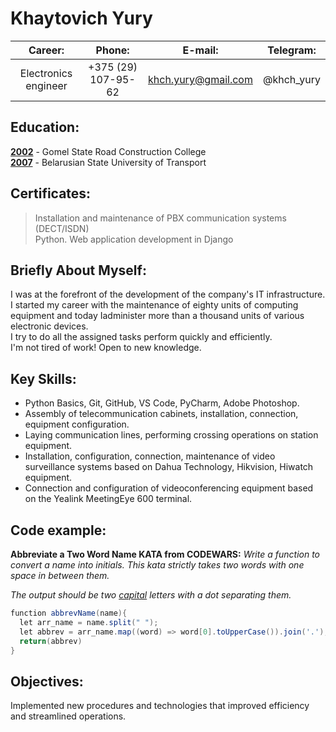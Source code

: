 
Khaytovich Yury
=
| Career:              | Phone:              | E-mail:             | Telegram:  |
|:--------------------:|:-------------------:|:-------------------:|:----------:|
| Electronics engineer | +375 (29) 107-95-62 | khch.yury@gmail.com | @khch_yury |

Education:
-
<u>**2002**</u> - Gomel State Road Construction College\
<u>**2007**</u> - Belarusian State University of Transport

Certificates:
-
> Installation and maintenance of PBX communication systems (DECT/ISDN)\
> Python. Web application development in Django

Briefly About Myself:
-
I was at the forefront of the development of the company's IT infrastructure.\
I started my career with the maintenance of eighty units of computing equipment and today Iadminister more than a thousand units of various electronic devices.\
I try to do all the assigned tasks perform quickly and efficiently.\
I'm not tired of work! Open to new knowledge.


Key Skills:
-
- Python Basics, Git, GitHub, VS Code, PyCharm, Adobe Photoshop.
- Assembly of telecommunication cabinets, installation, connection, equipment configuration.
- Laying communication lines, performing crossing operations on station equipment.
- Installation, configuration, connection, maintenance of video surveillance systems based on Dahua Technology, Hikvision, Hiwatch equipment.
- Connection and configuration of videoconferencing equipment based on the Yealink MeetingEye 600 terminal.

Code example:
-
**Abbreviate a Two Word Name KATA from CODEWARS:** *Write a function to convert a name into initials. This kata strictly takes two words with one space in between them.*

*The output should be two <u>capital</u> letters with a dot separating them.*

```Java
function abbrevName(name){
  let arr_name = name.split(" ");
  let abbrev = arr_name.map((word) => word[0].toUpperCase()).join('.');
  return(abbrev)
}
```
Objectives:
-
Implemented new procedures and technologies that improved efficiency and streamlined operations.